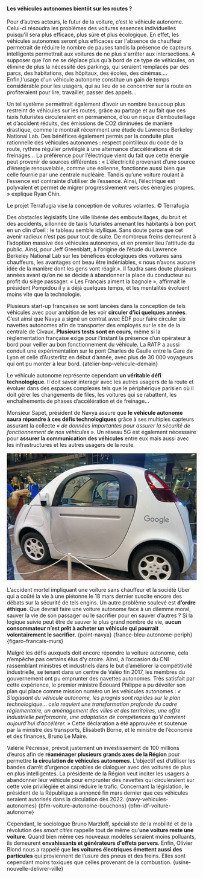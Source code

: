 #### Les véhicules autonomes bientôt sur les routes ?
 
Pour d’autres acteurs, le futur de la voiture, c’est le véhicule autonome. Celui-ci résoudra les problèmes des voitures essences individuelles puisqu'il sera plus efficace, plus sûre et plus écologique. En effet, les véhicules autonomes seront plus efficaces car l'absence de chauffeur permetrait de réduire le nombre de pauses tandis la présence de capteurs intelligents permettrait aux voitures de ne plus s'arrêter aux intersections. À supposer que l’on ne se déplace plus qu’à bord de ce type de véhicules, on élimine de plus la nécessité des parkings, qui seraient remplacés par des parcs, des habitations, des hôpitaux, des écoles, des cinémas.… Enfin,l'usage d'un véhicule autonome constitue un gain de temps considérable pour les usagers, qui au lieu de se concentrer sur la route en profiteraient pour lire, travailler, passer des appels… 

Un tel système permettrait également d’avoir un nombre beaucoup plus restreint de véhicules sur les routes, grâce au partage et au fait que ces taxis futuristes circuleraient en permanence, d’où un risque d’embouteillage et d’accident réduits, des émissions de CO2 diminuées de manière drastique, comme le montrait récemment une étude du Lawrence Berkeley National Lab. Des bénéfices également permis par la conduite plus rationnelle des véhicules autonomes : respect pointilleux du code de la route, rythme régulier privilégié à une alternance d’accélérations et de freinages... La préférence pour l’électrique vient du fait que cette énergie peut provenir de sources différentes : « L’électricité provenant d’une source d’énergie renouvelable, comme une éolienne, fonctionne aussi bien que celle fournie par une centrale nucléaire. Tandis qu’une voiture roulant à l’essence est contrainte d’utiliser de l’essence. Ainsi, l’électrique est polyvalent et permet de migrer progressivement vers des énergies propres. » explique Ryan Chin. 

Le projet Terrafugia vise la conception de voitures volantes. © Terrafugia

Des obstacles législatifs
Une ville libérée des embouteillages, du bruit et des accidents, sillonnée de taxis futuristes amenant les habitants à bon port en un clin d’oeil : le tableau semble idyllique. Sans doute parce que cet avenir radieux n’est pas pour tout de suite. De nombreux freins demeurent à l’adoption massive des véhicules autonomes, et en premier lieu l’attitude du public. Ainsi, pour Jeff Greenblatt, à l’origine de l’étude du Lawrence Berkeley National Lab sur les bénéfices écologiques des voitures sans chauffeurs, les avantages ont beau être indéniables, « nous n’avons aucune idée de la manière dont les gens vont réagir.». Il faudra sans doute plusieurs années avant qu’on ne se décide à abandonner la place du conducteur au profit du siège passager. « Les Français aiment la bagnole », affirmait le président Pompidou il y a déjà quelques temps, et les mentalités évoluent moins vite que la technologie. 

Plusieurs start-up françaises se sont lancées dans la conception de tels véhicules avec pour ambition de les voir **circuler d’ici quelques années**. C’est ainsi que Navya a signé un contrat avec EDF pour faire circuler six navettes autonomes afin de transporter des employés sur le site de la centrale de Civaux. **Plusieurs tests sont en cours**, même si la règlementation française exige pour l’instant la présence d’un opérateur à bord pour veiller au bon fonctionnement du véhicule. La RATP a aussi conduit une expérimentation sur le pont Charles de Gaulle entre la Gare de Lyon et celle d’Austerlitz en début d’année, avec plus de 30 000 voyageurs qui ont pu monter à leur bord. {atelier-bnp-vehicule-demain}

Le véhicule autonome représente cependant **un véritable défi technologique**. Il doit savoir interagir avec les autres usagers de la route et évoluer dans des espaces complexes tels que le périphérique parisien où il doit gérer les changements de files, les voitures qui se rabattent, les enchaînements de phases d’accélération et de freinage…

Monsieur Sapet, président de Navya assure que **le véhicule autonome saura répondre à ces défis technologiques** grâce à ses multiples capteurs assurant la collecte *« de données importantes pour assurer la sécurité de fonctionnement de nos véhicules »*. Un réseau 5G est également nécessaire pour **assurer la communication des véhicules** entre eux mais aussi avec les infrastructures et les autres usagers de la route.

![La voiture sans chauffeur (Salon Viva Technology, Parc des expositions, 2 juillet 2016) (photographe : Jean Pierre Dalbera)  float-right col-6](voituregoogle.jpg)

L’accident mortel impliquant une voiture sans chauffeur et la société Uber qui a coûté la vie à une piétonne le 18 mars dernier suscite encore des débats sur la sécurité de tels engins. Un autre problème soulevé est **d’ordre éthique**. Que devrait faire une voiture autonome face à un dilemme moral, sauver la vie de son passager ou le sacrifier pour en sauver d’autres ? Si la logique suivie peut être de sauver le plus grand nombre de vie, **aucun consommateur n’est prêt à acheter un véhicule qui pourrait volontairement le sacrifier**. {point-navya} {france-bleu-autonome-periph} {figaro-francais-murs}

Malgré les défis auxquels doit encore répondre la voiture autonome, cela n’empêche pas certains élus d'y croire. Ainsi, à l’occasion du CNI rassemblant ministres et industriels dans le but d’améliorer la compétitivité industrielle, se tenant dans un centre de Valéo fin 2017, les membres du gouvernement ont pu emprunter des navettes autonomes. Très satisfait par cette expérience, le premier ministre Édouard Philippe a pu dévoiler son plan qui place comme mission numéro un les véhicules autonomes : _« S’agissant du véhicule autonome, les progrès sont rapides sur le plan technologique… cela requiert une transformation profonde du cadre réglementaire, un aménagement des villes et des territoires, une offre industrielle performante, une adaptation de compétences qu’il convient aujourd’hui d’accélérer. »_ Cette déclaration a été approuvée et soutenue par la ministre des transports, Elisabeth Borne, et le ministre de l’économie et des finances, Bruno Le Maire.

Valérie Pécresse, prévoit justement un investissement de 100 millions d’euros afin de **réaménager plusieurs grands axes de la Région** pour permettre **la circulation de véhicules autonomes**. L’objectif est d’utiliser les bandes d’arrêt d’urgence capables de dialoguer avec des voitures de plus en plus intelligentes. La présidente de la Région veut inciter les usagers à abandonner leur véhicule pour emprunter des navettes qui circuleraient sur cette voie privilégiée et ainsi réduire le trafic. Concernant la législation, le président de la République a annoncé fin mars dernier que ces véhicules seraient autorisés dans la circulation dès 2022. {navy-vehicules-autonomes} {bfm-voiture-autonome-bouchons} {bfm-idf-voiture-autonome}

Cependant, le sociologue Bruno Marzloff, spécialiste de la mobilité et de la révolution des *smart cities* rappelle tout de même qu’**une voiture reste une voiture**. Quand bien même ces nouveaux modèles seraient moins polluants, ils demeurent **envahissants et générateurs d'effets pervers**. Enfin, Olivier Blond nous a rappelé que **les voitures électriques émettent aussi des particules** qui proviennent de l’usure des pneus et des freins. Elles sont cependant moins toxiques que celles provenant de la combustion. {usine-nouvelle-delivrer-ville}
